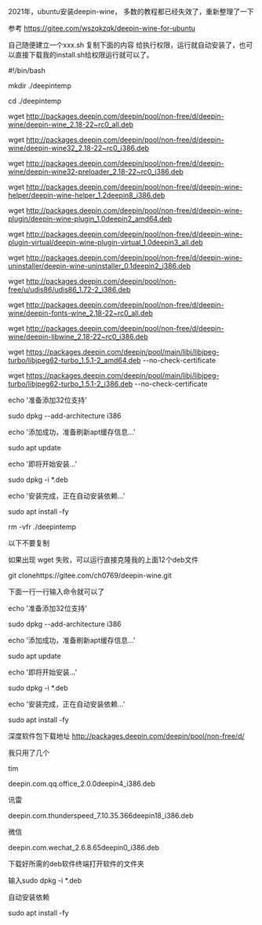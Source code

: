 2021年，ubuntu安装deepin-wine， 多数的教程都已经失效了，重新整理了一下

参考 https://gitee.com/wszqkzqk/deepin-wine-for-ubuntu


自己随便建立一个xxx.sh 复制下面的内容 给执行权限，运行就自动安装了，也可以直接下载我的install.sh给权限运行就可以了。

#!/bin/bash

mkdir ./deepintemp

cd ./deepintemp

wget http://packages.deepin.com/deepin/pool/non-free/d/deepin-wine/deepin-wine_2.18-22~rc0_all.deb

wget http://packages.deepin.com/deepin/pool/non-free/d/deepin-wine/deepin-wine32_2.18-22~rc0_i386.deb

wget http://packages.deepin.com/deepin/pool/non-free/d/deepin-wine/deepin-wine32-preloader_2.18-22~rc0_i386.deb

wget http://packages.deepin.com/deepin/pool/non-free/d/deepin-wine-helper/deepin-wine-helper_1.2deepin8_i386.deb

wget http://packages.deepin.com/deepin/pool/non-free/d/deepin-wine-plugin/deepin-wine-plugin_1.0deepin2_amd64.deb

wget http://packages.deepin.com/deepin/pool/non-free/d/deepin-wine-plugin-virtual/deepin-wine-plugin-virtual_1.0deepin3_all.deb

wget http://packages.deepin.com/deepin/pool/non-free/d/deepin-wine-uninstaller/deepin-wine-uninstaller_0.1deepin2_i386.deb

wget http://packages.deepin.com/deepin/pool/non-free/u/udis86/udis86_1.72-2_i386.deb

wget http://packages.deepin.com/deepin/pool/non-free/d/deepin-wine/deepin-fonts-wine_2.18-22~rc0_all.deb

wget http://packages.deepin.com/deepin/pool/non-free/d/deepin-wine/deepin-libwine_2.18-22~rc0_i386.deb

wget https://packages.deepin.com/deepin/pool/main/libj/libjpeg-turbo/libjpeg62-turbo_1.5.1-2_amd64.deb --no-check-certificate

wget https://packages.deepin.com/deepin/pool/main/libj/libjpeg-turbo/libjpeg62-turbo_1.5.1-2_i386.deb --no-check-certificate

echo '准备添加32位支持'

sudo dpkg --add-architecture i386

echo '添加成功，准备刷新apt缓存信息...'

sudo apt update

echo '即将开始安装...'

sudo dpkg -i *.deb

echo '安装完成，正在自动安装依赖...'

sudo apt install -fy

rm -vfr ./deepintemp


以下不要复制

如果出现 wget 失败，可以运行直接克隆我的上面12个deb文件

git clonehttps://gitee.com/ch0769/deepin-wine.git

下面一行一行输入命令就可以了

echo '准备添加32位支持'

sudo dpkg --add-architecture i386

echo '添加成功，准备刷新apt缓存信息...'

sudo apt update

echo '即将开始安装...'

sudo dpkg -i *.deb

echo '安装完成，正在自动安装依赖...'

sudo apt install -fy





深度软件包下载地址 http://packages.deepin.com/deepin/pool/non-free/d/

我只用了几个

tim

deepin.com.qq.office_2.0.0deepin4_i386.deb

讯雷

deepin.com.thunderspeed_7.10.35.366deepin18_i386.deb

 微信
 
 deepin.com.wechat_2.6.8.65deepin0_i386.deb


下载好所需的deb软件终端打开软件的文件夹

输入sudo dpkg -i *.deb

自动安装依赖

sudo apt install -fy












